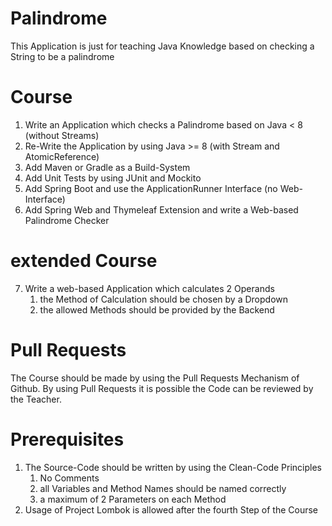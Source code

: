 # Palindrome
This Application is just for teaching Java Knowledge based on checking a String to be a palindrome

# Course

1. Write an Application which checks a Palindrome based on Java < 8 (without Streams)
2. Re-Write the Application by using Java >= 8 (with Stream and AtomicReference)
3. Add Maven or Gradle as a Build-System
4. Add Unit Tests by using JUnit and Mockito
5. Add Spring Boot and use the ApplicationRunner Interface (no Web-Interface)
6. Add Spring Web and Thymeleaf Extension and write a Web-based Palindrome Checker

# extended Course
7. Write a web-based Application which calculates 2 Operands
   1. the Method of Calculation should be chosen by a Dropdown
   2. the allowed Methods should be provided by the Backend

# Pull Requests
The Course should be made by using the Pull Requests Mechanism of Github. By using Pull Requests
it is possible the Code can be reviewed by the Teacher.

# Prerequisites

1. The Source-Code should be written by using the Clean-Code Principles
   1. No Comments
   2. all Variables and Method Names should be named correctly
   3. a maximum of 2 Parameters on each Method
2. Usage of Project Lombok is allowed after the fourth Step of the Course